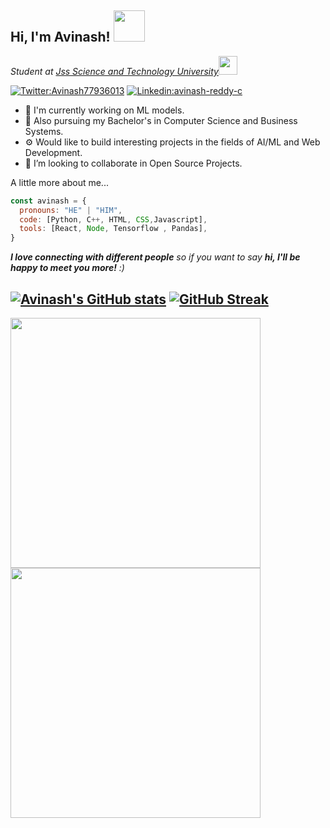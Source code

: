 <h2> Hi, I'm Avinash! <img src="https://media.giphy.com/media/mGcNjsfWAjY5AEZNw6/giphy.gif" width="50"></h2>
<p><em>Student at <a href="https://jssstuniv.in/">Jss Science and Technology University</a><img src="https://media.giphy.com/media/fYSnHlufseco8Fh93Z/giphy.gif" width="30"></br>
</em></p>

[![Twitter:Avinash77936013](https://img.shields.io/twitter/follow/Avinash77936013?style=social)](https://twitter.com/Avinash77936013)
[![Linkedin:avinash-reddy-c](https://img.shields.io/badge/-avinash-blue?style=flat-square&logo=Linkedin&logoColor=white&link=https://www.linkedin.com/inavinash-reddy-c-857057235/)](https://www.linkedin.com/in/avinash-reddy-c-857057235/)

- 🔭 I'm currently working on ML models.
- 🌱 Also pursuing my Bachelor's in Computer Science and Business Systems.
- ⚙ Would like to build interesting projects in the fields of AI/ML and Web Development.
- 👯 I’m looking to collaborate in Open Source Projects.

A little more about me...  

```javascript
const avinash = {
  pronouns: "HE" | "HIM",
  code: [Python, C++, HTML, CSS,Javascript],
  tools: [React, Node, Tensorflow , Pandas],
}
```
<em><b>I love connecting with different people</b> so if you want to say <b>hi, I'll be happy to meet you more!</b> :)</em>
<br>

[![Avinash's GitHub stats](https://github-readme-stats.vercel.app/api?username=avinash84319)](https://github.com/anuraghazra/github-readme-stats)
[![GitHub Streak](https://streak-stats.demolab.com/?user=avinash84319)](https://git.io/streak-stats)
---
<p float="left">
<img src="https://th.bing.com/th/id/OIP.bABrsHh713pkO2rq9NPbgQHaEO?pid=ImgDet&rs=1" width=400>
  <img src="https://github.com/avinash84319/avinash84319/assets/97246168/a15a2e9a-9f5c-4efd-977f-5e6abe56e122" width=400>
</p>

